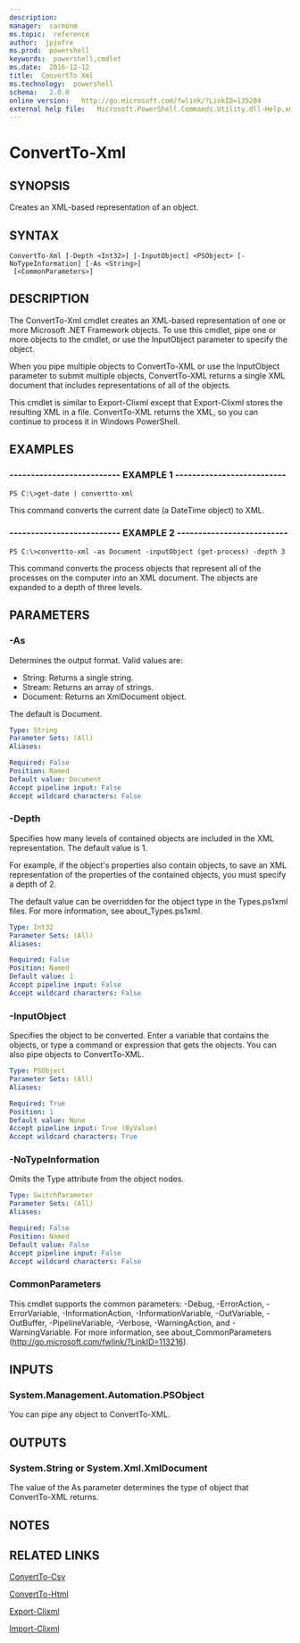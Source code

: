 ```yaml
---
description:  
manager:  carmonm
ms.topic:  reference
author:  jpjofre
ms.prod:  powershell
keywords:  powershell,cmdlet
ms.date:  2016-12-12
title:  ConvertTo Xml
ms.technology:  powershell
schema:   2.0.0
online version:   http://go.microsoft.com/fwlink/?LinkID=135204
external help file:   Microsoft.PowerShell.Commands.Utility.dll-Help.xml
---
```



# ConvertTo-Xml
## SYNOPSIS
Creates an XML-based representation of an object.
## SYNTAX

```
ConvertTo-Xml [-Depth <Int32>] [-InputObject] <PSObject> [-NoTypeInformation] [-As <String>]
 [<CommonParameters>]
```

## DESCRIPTION
The ConvertTo-Xml cmdlet creates an XML-based representation of one or more Microsoft .NET Framework objects.
To use this cmdlet, pipe one or more objects to the cmdlet, or use the InputObject parameter to specify the object.

When you pipe multiple objects to ConvertTo-XML or use the InputObject parameter to submit multiple objects, ConvertTo-XML returns a single XML document that includes representations of all of the objects.

This cmdlet is similar to Export-Clixml except that Export-Clixml stores the resulting XML in a file.
ConvertTo-XML returns the XML, so you can continue to process it in Windows PowerShell.
## EXAMPLES

### -------------------------- EXAMPLE 1 --------------------------
```
PS C:\>get-date | convertto-xml
```

This command converts the current date (a DateTime object) to XML.
### -------------------------- EXAMPLE 2 --------------------------
```
PS C:\>convertto-xml -as Document -inputObject (get-process) -depth 3
```

This command converts the process objects that represent all of the processes on the computer into an XML document.
The objects are expanded to a depth of three levels.
## PARAMETERS

### -As
Determines the output format.
Valid values are:

- String:  Returns a single string.
- Stream:  Returns an array of strings.
- Document:  Returns an XmlDocument object.

The default is Document.

```yaml
Type: String
Parameter Sets: (All)
Aliases: 

Required: False
Position: Named
Default value: Document
Accept pipeline input: False
Accept wildcard characters: False
```

### -Depth
Specifies how many levels of contained objects are included in the XML representation.
The default value is 1.

For example, if the object's properties also contain objects, to save an XML representation of the properties of the contained objects, you must specify a depth of 2.

The default value can be overridden for the object type in the Types.ps1xml files.
For more information, see about_Types.ps1xml.

```yaml
Type: Int32
Parameter Sets: (All)
Aliases: 

Required: False
Position: Named
Default value: 1
Accept pipeline input: False
Accept wildcard characters: False
```

### -InputObject
Specifies the object to be converted.
Enter a variable that contains the objects, or type a command or expression that gets the objects.
You can also pipe objects to ConvertTo-XML.

```yaml
Type: PSObject
Parameter Sets: (All)
Aliases: 

Required: True
Position: 1
Default value: None
Accept pipeline input: True (ByValue)
Accept wildcard characters: True
```

### -NoTypeInformation
Omits the Type attribute from the object nodes.

```yaml
Type: SwitchParameter
Parameter Sets: (All)
Aliases: 

Required: False
Position: Named
Default value: False
Accept pipeline input: False
Accept wildcard characters: False
```

### CommonParameters
This cmdlet supports the common parameters: -Debug, -ErrorAction, -ErrorVariable, -InformationAction, -InformationVariable, -OutVariable, -OutBuffer, -PipelineVariable, -Verbose, -WarningAction, and -WarningVariable. For more information, see about_CommonParameters (http://go.microsoft.com/fwlink/?LinkID=113216).
## INPUTS

### System.Management.Automation.PSObject
You can pipe any object to ConvertTo-XML.
## OUTPUTS

### System.String or System.Xml.XmlDocument
The value of the As parameter determines the type of object that ConvertTo-XML returns.
## NOTES

## RELATED LINKS

[ConvertTo-Csv](ConvertTo-Csv.md)

[ConvertTo-Html](ConvertTo-Html.md)

[Export-Clixml](Export-Clixml.md)

[Import-Clixml](Import-Clixml.md)

